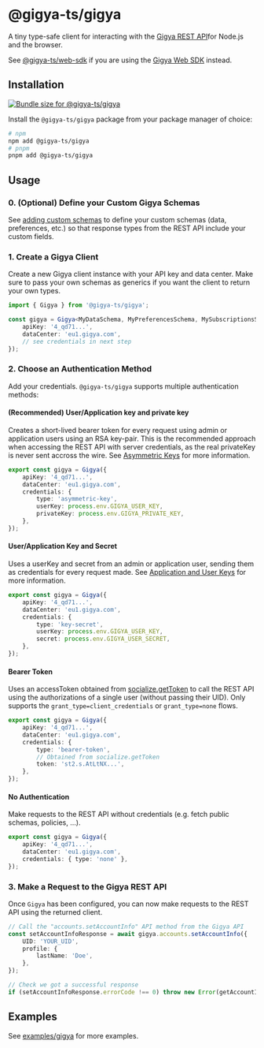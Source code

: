 # @gigya-ts/gigya

A tiny type-safe client for interacting with the [Gigya REST API](https://help.sap.com/docs/SAP_CUSTOMER_DATA_CLOUD/8b8d6fffe113457094a17701f63e3d6a/416d906d70b21014bbc5a10ce4041860.html)for Node.js and the browser.

See [@gigya-ts/web-sdk](/packages/web-sdk/README.md) if you are using the [Gigya Web SDK](https://help.sap.com/docs/SAP_CUSTOMER_DATA_CLOUD/8b8d6fffe113457094a17701f63e3d6a/417f6b5e70b21014bbc5a10ce4041860.html) instead.

## Installation

<a href="https://pkg-size.dev/@gigya-ts/gigya"><img src="https://pkg-size.dev/badge/bundle/3415" title="Bundle size for @gigya-ts/gigya"></a>

Install the `@gigya-ts/gigya` package from your package manager of choice:

```bash
# npm
npm add @gigya-ts/gigya
# pnpm
pnpm add @gigya-ts/gigya
```

## Usage

### 0. (Optional) Define your Custom Gigya Schemas

See [adding custom schemas](/docs/adding-custom-schemas.md) to define your custom schemas (data, preferences, etc.) so that response types from the REST API include your custom fields.

### 1. Create a Gigya Client

Create a new Gigya client instance with your API key and data center. Make sure to pass your own schemas as generics if you want the client to return your own types.

```typescript
import { Gigya } from '@gigya-ts/gigya';

const gigya = Gigya<MyDataSchema, MyPreferencesSchema, MySubscriptionsSchema>({
    apiKey: '4_qd71...',
    dataCenter: 'eu1.gigya.com',
    // see credentials in next step
});
```

### 2. Choose an Authentication Method

Add your credentials. `@gigya-ts/gigya` supports multiple authentication methods:

#### (Recommended) User/Application key and private key

Creates a short-lived bearer token for every request using admin or application users using an RSA key-pair. This is the recommended approach when accessing the REST API with server credentials, as the real privateKey is never sent accross the wire. See [Asymmetric Keys](https://help.sap.com/docs/SAP_CUSTOMER_DATA_CLOUD/8b8d6fffe113457094a17701f63e3d6a/4eb8307555d24988a5a3c542b65ccf77.html) for more information.

```typescript
export const gigya = Gigya({
    apiKey: '4_qd71...',
    dataCenter: 'eu1.gigya.com',
    credentials: {
        type: 'asymmetric-key',
        userKey: process.env.GIGYA_USER_KEY,
        privateKey: process.env.GIGYA_PRIVATE_KEY,
    },
});
```

#### User/Application Key and Secret

Uses a userKey and secret from an admin or application user, sending them as credentials for every request made. See [Application and User Keys](https://help.sap.com/docs/SAP_CUSTOMER_DATA_CLOUD/8b8d6fffe113457094a17701f63e3d6a/6d7bed554d8b4cf09a16faadd5519d1b.html) for more information.

```typescript
export const gigya = Gigya({
    apiKey: '4_qd71...',
    dataCenter: 'eu1.gigya.com',
    credentials: {
        type: 'key-secret',
        userKey: process.env.GIGYA_USER_KEY,
        secret: process.env.GIGYA_USER_SECRET,
    },
});
```

#### Bearer Token

Uses an accessToken obtained from [socialize.getToken](https://help.sap.com/docs/SAP_CUSTOMER_DATA_CLOUD/8b8d6fffe113457094a17701f63e3d6a/4175c2f570b21014bbc5a10ce4041860.html) to call the REST API using the authorizations of a single user (without passing their UID). Only supports the `grant_type=client_credentials` or `grant_type=none` flows.

```typescript
export const gigya = Gigya({
    apiKey: '4_qd71...',
    dataCenter: 'eu1.gigya.com',
    credentials: {
        type: 'bearer-token',
        // Obtained from socialize.getToken
        token: 'st2.s.AtLtNX...',
    },
});
```

#### No Authentication

Make requests to the REST API without credentials (e.g. fetch public schemas, policies, ...).

```typescript
export const gigya = Gigya({
    apiKey: '4_qd71...',
    dataCenter: 'eu1.gigya.com',
    credentials: { type: 'none' },
});
```

### 3. Make a Request to the Gigya REST API

Once `Gigya` has been configured, you can now make requests to the REST API using the returned client.

```typescript
// Call the "accounts.setAccountInfo" API method from the Gigya API
const setAccountInfoResponse = await gigya.accounts.setAccountInfo({
    UID: 'YOUR_UID',
    profile: {
        lastName: 'Doe',
    },
});

// Check we got a successful response
if (setAccountInfoResponse.errorCode !== 0) throw new Error(getAccountInfoResponse.errorMessage);
```

## Examples

See [examples/gigya](/examples/gigya/) for more examples.
